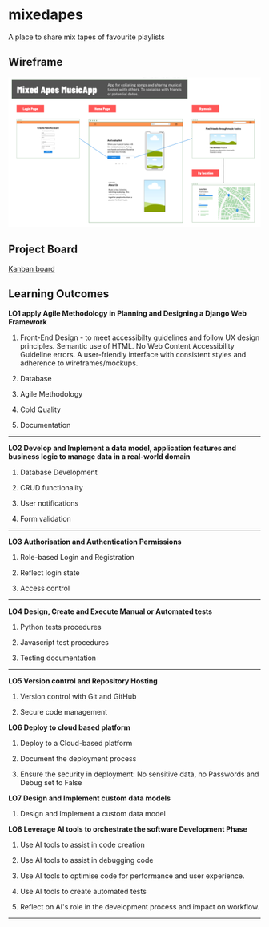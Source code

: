 # mixedapes
A place to share mix tapes of favourite playlists

## Wireframe
![wireframe image of project](static/images/mixedapes-wireframe.png)

## Project Board
[Kanban board][1]

## Learning Outcomes

**LO1 apply Agile Methodology in Planning and Designing a Django Web Framework** 

1. Front-End Design - to meet accessibilty guidelines and follow UX design principles. Semantic use of HTML. No Web Content Accessibility Guideline errors.
A user-friendly interface with consistent styles and adherence to wireframes/mockups.

2. Database

3. Agile Methodology

4. Cold Quality

5. Documentation

---

**LO2 Develop and Implement a data model, application features and business logic to manage data in a real-world domain**

1. Database Development

2. CRUD functionality

3. User notifications

4. Form validation

---

**LO3 Authorisation and Authentication Permissions**

1. Role-based Login and Registration

2. Reflect login state

3. Access control

---

**LO4 Design, Create and Execute Manual or Automated tests**

1. Python tests procedures

2. Javascript test procedures

3. Testing documentation

---

**LO5 Version control and Repository Hosting**

1. Version control with Git and GitHub

2. Secure code management

**LO6 Deploy to cloud based platform**

1. Deploy to a Cloud-based platform

2. Document the deployment process

3. Ensure the security in deployment: No sensitive data, no Passwords and Debug set to False

**LO7 Design and Implement custom data models**

1. Design and Implement a custom data model

**LO8 Leverage AI tools to orchestrate the software Development Phase**

1. Use AI tools to assist in code creation

2. Use AI tools to assist in debugging code

3. Use AI tools to optimise code for performance and user experience.

4. Use AI tools to create automated tests

5. Reflect on AI's role in the development process and impact on workflow.
---

[1]: https://github.com/users/Olbotron/projects/7